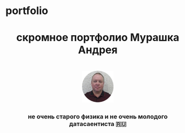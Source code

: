 # portfolio

<h1 align="center">скромное портфолио Мурашка Андрея</h1> 
<h1 align="center"><img src="https://github.com/rcc-avm/portfolio/blob/main/A2.png "height="86"/></h1>
<h3 align="center">не очень старого физика и не очень молодого датасаентиста 🇷🇺</h3>
